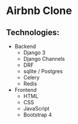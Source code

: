 # Airbnb Clone

## Technologies:
- Backend
  - Django 3
  - Django Channels
  - DRF
  - sqlite / Postgres
  - Celery
  - Redis
- Frontend
  - HTML
  - CSS
  - JavaScript
  - Bootstrap 4
